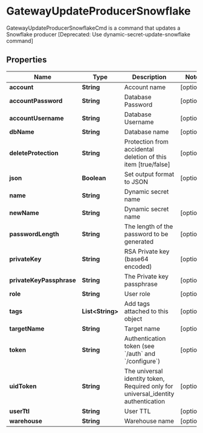 

# GatewayUpdateProducerSnowflake

GatewayUpdateProducerSnowflakeCmd is a command that updates a Snowflake producer [Deprecated: Use dynamic-secret-update-snowflake command]

## Properties

Name | Type | Description | Notes
------------ | ------------- | ------------- | -------------
**account** | **String** | Account name |  [optional]
**accountPassword** | **String** | Database Password |  [optional]
**accountUsername** | **String** | Database Username |  [optional]
**dbName** | **String** | Database name |  [optional]
**deleteProtection** | **String** | Protection from accidental deletion of this item [true/false] |  [optional]
**json** | **Boolean** | Set output format to JSON |  [optional]
**name** | **String** | Dynamic secret name | 
**newName** | **String** | Dynamic secret name |  [optional]
**passwordLength** | **String** | The length of the password to be generated |  [optional]
**privateKey** | **String** | RSA Private key (base64 encoded) |  [optional]
**privateKeyPassphrase** | **String** | The Private key passphrase |  [optional]
**role** | **String** | User role |  [optional]
**tags** | **List&lt;String&gt;** | Add tags attached to this object |  [optional]
**targetName** | **String** | Target name |  [optional]
**token** | **String** | Authentication token (see &#x60;/auth&#x60; and &#x60;/configure&#x60;) |  [optional]
**uidToken** | **String** | The universal identity token, Required only for universal_identity authentication |  [optional]
**userTtl** | **String** | User TTL |  [optional]
**warehouse** | **String** | Warehouse name |  [optional]



